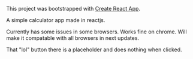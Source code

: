 This project was bootstrapped with [Create React App](https://github.com/facebookincubator/create-react-app).

A simple calculator app made in reactjs. 

Currently has some issues in some browsers. Works fine on chrome. Will make it compatable with all browsers in next updates.

That "lol" button there is a placeholder and does nothing when clicked.